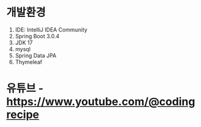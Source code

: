# 개발환경
1. IDE: IntelliJ IDEA Community
2. Spring Boot 3.0.4
3. JDK 17
4. mysql
5. Spring Data JPA
6. Thymeleaf

# 유튜브 - https://www.youtube.com/@codingrecipe

